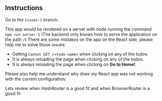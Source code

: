 ## Instructions

Go to the `issues-1` branch.

This app would be rendered on a server with node running the command `npm run server-1`
(The backend only knows how to serve the application on the path `/`)
There are some mistakes on the app on the React side, please help me to solve those issues:
* Getting `Cannot GET /<todo-name>` when clicking on any of the todos.
* It is always reloading the page when clicking on any of the todos.
* It is always reloading the page when clicking on **Go to Home!**.

Please also help me understand why does my React app was not working with the current configuration:
<!-- Explain the answer here -->

Lets review when HashRouter is a good fit and when BrowserRouter is a good fit
